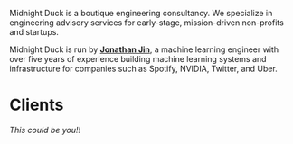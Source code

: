 Midnight Duck is a boutique engineering consultancy. We specialize in engineering advisory services for early-stage, mission-driven non-profits and startups.

Midnight Duck is run by [**Jonathan Jin**](https://jonathanj.in), a machine learning engineer with over five years of experience building machine learning systems and infrastructure for companies such as Spotify, NVIDIA, Twitter, and Uber.

# Clients

_This could be you!!_
